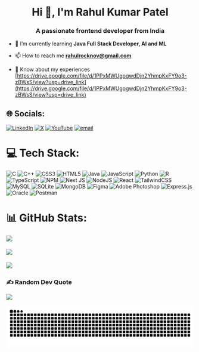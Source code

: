 <h1 align="center">Hi 👋, I'm Rahul Kumar Patel</h1>
<h3 align="center">A passionate frontend developer from India</h3>

- 🌱 I’m currently learning **Java Full Stack Developer, AI and ML**

- 📫 How to reach me **rahulrocknov@gmail.com**

- 📄 Know about my experiences [https://drive.google.com/file/d/1PPxMWUgogwdDjn2YhmpKxFY9o3-zBWsS/view?usp=drive_link](https://drive.google.com/file/d/1PPxMWUgogwdDjn2YhmpKxFY9o3-zBWsS/view?usp=drive_link)

## 🌐 Socials:
[![LinkedIn](https://img.shields.io/badge/LinkedIn-%230077B5.svg?logo=linkedin&logoColor=white)](https://linkedin.com/in/https://www.linkedin.com/in/rahul-kumar-patel-393a031b2/) [![X](https://img.shields.io/badge/X-black.svg?logo=X&logoColor=white)](https://x.com/fury_infer53244) [![YouTube](https://img.shields.io/badge/YouTube-%23FF0000.svg?logo=YouTube&logoColor=white)](https://youtube.com/@https://www.youtube.com/@infernalfury5175) [![email](https://img.shields.io/badge/Email-D14836?logo=gmail&logoColor=white)](mailto:rahulrocknov@gmail.com) 

# 💻 Tech Stack:
![C](https://img.shields.io/badge/c-%2300599C.svg?style=for-the-badge&logo=c&logoColor=white) ![C++](https://img.shields.io/badge/c++-%2300599C.svg?style=for-the-badge&logo=c%2B%2B&logoColor=white) ![CSS3](https://img.shields.io/badge/css3-%231572B6.svg?style=for-the-badge&logo=css3&logoColor=white) ![HTML5](https://img.shields.io/badge/html5-%23E34F26.svg?style=for-the-badge&logo=html5&logoColor=white) ![Java](https://img.shields.io/badge/java-%23ED8B00.svg?style=for-the-badge&logo=openjdk&logoColor=white) ![JavaScript](https://img.shields.io/badge/javascript-%23323330.svg?style=for-the-badge&logo=javascript&logoColor=%23F7DF1E) ![Python](https://img.shields.io/badge/python-3670A0?style=for-the-badge&logo=python&logoColor=ffdd54) ![R](https://img.shields.io/badge/r-%23276DC3.svg?style=for-the-badge&logo=r&logoColor=white) ![TypeScript](https://img.shields.io/badge/typescript-%23007ACC.svg?style=for-the-badge&logo=typescript&logoColor=white) ![NPM](https://img.shields.io/badge/NPM-%23CB3837.svg?style=for-the-badge&logo=npm&logoColor=white) ![Next JS](https://img.shields.io/badge/Next-black?style=for-the-badge&logo=next.js&logoColor=white) ![NodeJS](https://img.shields.io/badge/node.js-6DA55F?style=for-the-badge&logo=node.js&logoColor=white) ![React](https://img.shields.io/badge/react-%2320232a.svg?style=for-the-badge&logo=react&logoColor=%2361DAFB) ![TailwindCSS](https://img.shields.io/badge/tailwindcss-%2338B2AC.svg?style=for-the-badge&logo=tailwind-css&logoColor=white) ![MySQL](https://img.shields.io/badge/mysql-4479A1.svg?style=for-the-badge&logo=mysql&logoColor=white) ![SQLite](https://img.shields.io/badge/sqlite-%2307405e.svg?style=for-the-badge&logo=sqlite&logoColor=white) ![MongoDB](https://img.shields.io/badge/MongoDB-%234ea94b.svg?style=for-the-badge&logo=mongodb&logoColor=white) ![Figma](https://img.shields.io/badge/figma-%23F24E1E.svg?style=for-the-badge&logo=figma&logoColor=white) ![Adobe Photoshop](https://img.shields.io/badge/adobe%20photoshop-%2331A8FF.svg?style=for-the-badge&logo=adobe%20photoshop&logoColor=white) ![Express.js](https://img.shields.io/badge/express.js-%23404d59.svg?style=for-the-badge&logo=express&logoColor=%2361DAFB) ![Oracle](https://img.shields.io/badge/Oracle-F80000?style=for-the-badge&logo=oracle&logoColor=white) ![Postman](https://img.shields.io/badge/Postman-FF6C37?style=for-the-badge&logo=postman&logoColor=white)

# 📊 GitHub Stats:
![](https://github-readme-stats.vercel.app/api?username=Rahulrocknov18&theme=dark&hide_border=false&include_all_commits=true&count_private=false)<br/><br/>
![](https://nirzak-streak-stats.vercel.app/?user=Rahulrocknov18&theme=dark&hide_border=false)<br/><br/>
![](https://github-readme-stats.vercel.app/api/top-langs/?username=Rahulrocknov18&theme=dark&hide_border=false&include_all_commits=true&count_private=false&layout=compact)

### ✍️ Random Dev Quote
![](https://quotes-github-readme.vercel.app/api?type=horizontal&theme=gruvbox)

![Snake animation](https://github.com/Rahulrocknov18/Rahulrocknov18/raw/output/github-contribution-grid-snake.svg)
